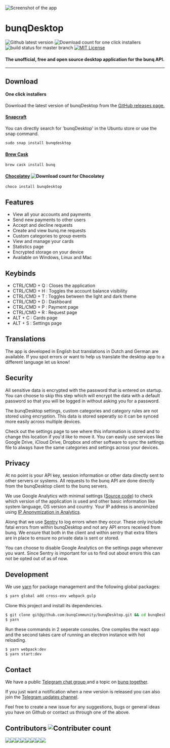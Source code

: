 ![Screenshot of the app](https://i.gyazo.com/b33c7e40e431814be4bd0d901fca0bc2.gif)


# bunqDesktop 
![Github latest version](https://img.shields.io/github/release/bunqcommunity/bunqdesktop.svg) 
![Download count for one click installers](https://img.shields.io/github/downloads/bunqCommunity/bunqDesktop/total.svg) 
![build status for master branch](https://api.travis-ci.org/bunqCommunity/bunqDesktop.svg?branch=master) 
[![MIT License](https://img.shields.io/npm/l/all-contributors-cli.svg?style=flat-square)](https://github.com/bunqCommunity/bunqDesktop/blob/master/LICENSE) 

#### The unofficial, free and open source desktop application for the bunq API. 

___

## Download 

#### One click installers 
Download the latest version of bunqDesktop from the [GitHub releases page.](https://github.com/bunqCommunity/bunqDesktop/releases)

#### [Snapcraft](https://snapcraft.io/bunqdesktop)
You can directly search for 'bunqDesktop' in the Ubuntu store or use  the snap command.

`sudo snap install bunqdesktop`

#### [Brew Cask](https://caskroom.github.io/)

`brew cask install bunq`

#### [Chocolatey](https://chocolatey.org/packages/bunqdesktop) ![Download count for Chocolatey](https://img.shields.io/chocolatey/dt/bunqdesktop.svg)

`choco install bunqdesktop`

## Features
- View all your accounts and payments
- Send new payments to other users
- Accept and decline requests
- Create and view bunq.me requests
- Custom categories to group events
- View and manage your cards
- Statistics page
- Encrypted storage on your device
- Available on Windows, Linux and Mac

## Keybinds
 - CTRL/CMD + Q : Closes the application
 - CTRL/CMD + H : Toggles the account balance visibility
 - CTRL/CMD + T : Toggles between the light and dark theme
 - CTRL/CMD + D : Dashboard
 - CTRL/CMD + P : Payment page
 - CTRL/CMD + R : Request page
 - ALT + C      : Cards page
 - ALT + S      : Settings page

## Translations
The app is developed in English but translations in Dutch and German are available. 
If you spot errors or want to help us translate the desktop app to a different language let us know!

## Security
All sensitive data is encrypted with the password that is entered on startup. You can choose to skip this step which will encrypt the data with a default password so that you will be logged in without asking you for a password. 

The bunqDesktop settings, custom categories and category rules are not stored using encryption. This data is stored seperatly so it can be synced more easily across multiple devices.

Check out the settings page to see where this information is stored and to change this location if you'd like to move it. You can easily use services like Google Drive, iCloud Drive, Dropbox and other software to sync the settings file to always have the same categories and settings across your devices.

## Privacy
At no point is your API key, session information or other data directly sent to other servers or systems. All requests to the bunq API are done directly from the bunqDesktop client to the bunq servers.

We use Google Analytics with minimal settings ([Source code](./src/react/Helpers/Analytics.js)) to check which version of the application is used and other basic information like system language, OS version and country. Your IP address is anonimized using [IP Anonymization in Analytics](https://support.google.com/analytics/answer/2763052?hl=en).

Along that we use [Sentry](https://sentry.io/gregory-goijaerts/) to log errors when they occur. These only include fatal errors from within bunqDesktop and not any API errors received from bunq. We ensure that both in the client and within sentry that extra filters are in place to ensure no private data is sent or stored.

You can choose to disable Google Analytics on the settings page whenever you want. Since Sentry is important for us to find out about errors this can not be opted out of as of now.

## Development
We use [yarn](https://yarnpkg.com/en/) for package management and the following global packages:
```bash
$ yarn global add cross-env webpack gulp
```
Clone this project and install its dependencies.
```bash
$ git clone git@github.com:bunqCommunity/bunqDesktop.git && cd bunqDesktop
$ yarn 
```
Run these commands in 2 seperate consoles. One compiles the react app and the second takes care of 
running an electron instance with hot reloading.
```bash
$ yarn webpack:dev
$ yarn start:dev 
```

## Contact
We have a public [Telegram chat group ](https://t.me/bunqcommunity) and a topic on [bunq together](https://together.bunq.com/topic/bunqdesktop-client).

If you just want a notification when a new version is released you can also join the [Telegram updates channel](https://t.me/bunqdesktop).

Feel free to create a new issue for any suggestions, bugs or general ideas you have on Github or 
contact us through one of the above.

## Contributors ![Contributer count](https://img.shields.io/github/contributors/bunqcommunity/bunqdesktop.svg)

[![](https://sourcerer.io/fame/crecket/bunqCommunity/bunqDesktop/images/0)](https://sourcerer.io/fame/crecket/bunqCommunity/bunqDesktop/links/0)[![](https://sourcerer.io/fame/crecket/bunqCommunity/bunqDesktop/images/1)](https://sourcerer.io/fame/crecket/bunqCommunity/bunqDesktop/links/1)[![](https://sourcerer.io/fame/crecket/bunqCommunity/bunqDesktop/images/2)](https://sourcerer.io/fame/crecket/bunqCommunity/bunqDesktop/links/2)[![](https://sourcerer.io/fame/crecket/bunqCommunity/bunqDesktop/images/3)](https://sourcerer.io/fame/crecket/bunqCommunity/bunqDesktop/links/3)[![](https://sourcerer.io/fame/crecket/bunqCommunity/bunqDesktop/images/4)](https://sourcerer.io/fame/crecket/bunqCommunity/bunqDesktop/links/4)[![](https://sourcerer.io/fame/crecket/bunqCommunity/bunqDesktop/images/5)](https://sourcerer.io/fame/crecket/bunqCommunity/bunqDesktop/links/5)[![](https://sourcerer.io/fame/crecket/bunqCommunity/bunqDesktop/images/6)](https://sourcerer.io/fame/crecket/bunqCommunity/bunqDesktop/links/6)[![](https://sourcerer.io/fame/crecket/bunqCommunity/bunqDesktop/images/7)](https://sourcerer.io/fame/crecket/bunqCommunity/bunqDesktop/links/7)

